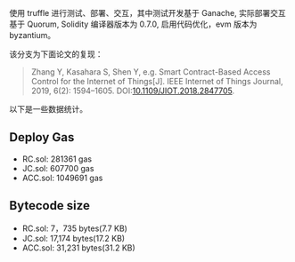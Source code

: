 使用 truffle 进行测试、部署、交互，其中测试开发基于 Ganache, 实际部署交互基于 Quorum, Solidity 编译器版本为 0.7.0, 启用代码优化，evm 版本为 byzantium。

该分支为下面论文的复现：

> Zhang Y, Kasahara S, Shen Y, e.g. Smart Contract-Based Access Control for the Internet of Things[J]. IEEE Internet of Things Journal, 2019, 6(2): 1594–1605. DOI:[10.1109/JIOT.2018.2847705](https://doi.org/10.1109/JIOT.2018.2847705).



以下是一些数据统计。

## Deploy Gas

- RC.sol: 281361 gas
- JC.sol: 607700 gas
- ACC.sol: 1049691 gas

## Bytecode size

- RC.sol: 7，735 bytes(7.7 KB)
- JC.sol: 17,174 bytes(17.2 KB) 
- ACC.sol: 31,231 bytes(31.2 KB)